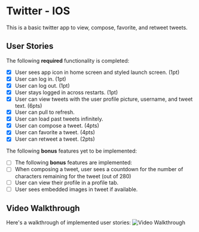 
# Twitter - IOS

This is a basic twitter app to view, compose, favorite, and retweet tweets.

## User Stories

The following **required** functionality is completed:

- [x] User sees app icon in home screen and styled launch screen. (1pt)
- [x] User can log in. (1pt)
- [x] User can log out. (1pt)
- [x] User stays logged in across restarts. (1pt)
- [x] User can view tweets with the user profile picture, username, and tweet text. (6pts)
- [x] User can pull to refresh. 
- [x] User can load past tweets infinitely. 
- [x] User can compose a tweet. (4pts)
- [x] User can favorite a tweet. (4pts)
- [x] User can retweet a tweet. (2pts)

The following **bonus** features yet to be implemented:
- [ ] The following **bonus** features are implemented:
- [ ] When composing a tweet, user sees a countdown for the number of characters remaining for the tweet (out of 280) 
- [ ] User can view their profile in a profile tab. 
- [ ] User sees embedded images in tweet if available. 

## Video Walkthrough
Here's a walkthrough of implemented user stories:
<img src='http://g.recordit.co/mm0Fb0sdmr.gif' title='Video Walkthrough' width='' alt='Video Walkthrough' />


